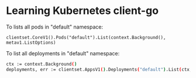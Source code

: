 # Learning Kubernetes client-go

To lists all pods in "default" namespace: 

```clientset.CoreV1().Pods("default").List(context.Background(), metav1.ListOptions)```

To list all deployments in "default" namespace:
``` sh
ctx := context.Background()
deployments, err := clientset.AppsV1().Deployments("default").List(ctx, metav1.ListOptions{})
```